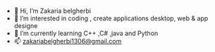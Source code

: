 - 👋 Hi, I’m Zakaria belgherbi
- 👀 I’m interested in coding , create applications desktop, web & app designe
- 🌱 I’m currently learning C++ ,C# ,java and Python 
- 📫 zakariabelgherbi1306@gmail.com

<!---
Zodiac1306/Zodiac1306 is a ✨ special ✨ repository because its `README.md` (this file) appears on your GitHub profile.
You can click the Preview link to take a look at your changes.
--->
